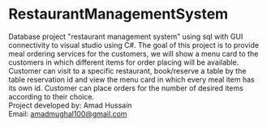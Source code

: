 # RestaurantManagementSystem
Database project "restaurant management system" using sql with GUI connectivity to visual studio using C#. The goal of this project is to provide meal ordering services for the customers, we will show a menu card to the customers in which different items for order placing will be available. Customer can visit to a specific restaurant, book/reserve a table by the table reservation id and view the menu card in which every meal item has its own id. Customer can place orders for the number of desired items according to their choice.<br/>
Project developed by: Amad Hussain<br/>
Email: amadmughal100@gmail.com
